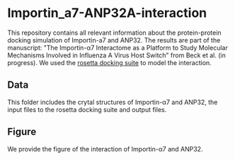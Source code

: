 # Importin_a7-ANP32A-interaction
This repository contains all relevant information about the protein-protein docking simulation of Importin-a7 and ANP32. The results are part of the manuscript: "The Importin-α7 Interactome as a Platform to Study Molecular Mechanisms Involved in Influenza A Virus Host Switch" from Beck et al. (in progress). We used the [rosetta docking suite](https://www.rosettacommons.org/software) to model the interaction.
## Data
This folder includes the crytal structures of Importin-α7 and ANP32, the input files to the rosetta docking suite and output files.
## Figure
We provide the figure of the interaction of Importin-α7 and ANP32.
